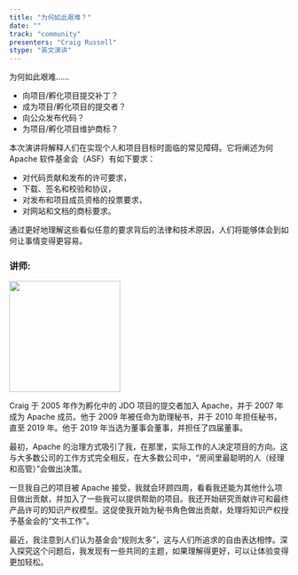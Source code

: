 ```yaml
---
title: "为何如此艰难？"
date: ""
track: "community"
presenters: "Craig Russell"
stype: "英文演讲"
--- 
```


为何如此艰难……

- 向项目/孵化项目提交补丁？
- 成为项目/孵化项目的提交者？
- 向公众发布代码？
- 为项目/孵化项目维护商标？

本次演讲将解释人们在实现个人和项目目标时面临的常见障碍。它将阐述为何 Apache 软件基金会（ASF）有如下要求：
- 对代码贡献和发布的许可要求，
- 下载、签名和校验和协议，
- 对发布和项目成员资格的投票要求，
- 对网站和文档的商标要求。

通过更好地理解这些看似任意的要求背后的法律和技术原因，人们将能够体会到如何让事情变得更容易。

### 讲师:

<img src="https://sessionize.com/image/3194-400o400o1-94Sk7eKXZREt1kbzW2diBZ.jpg" width="200" /><br/>

Craig 于 2005 年作为孵化中的 JDO 项目的提交者加入 Apache，并于 2007 年成为 Apache 成员。他于 2009 年被任命为助理秘书，并于 2010 年担任秘书，直至 2019 年。他于 2019 年当选为董事会董事，并担任了四届董事。

最初，Apache 的治理方式吸引了我，在那里，实际工作的人决定项目的方向。这与大多数公司的工作方式完全相反，在大多数公司中，“房间里最聪明的人（经理和高管）”会做出决策。

一旦我自己的项目被 Apache 接受，我就会环顾四周，看看我还能为其他什么项目做出贡献，并加入了一些我可以提供帮助的项目。我还开始研究贡献许可和最终产品许可的知识产权模型。这促使我开始为秘书角色做出贡献，处理将知识产权授予基金会的“文书工作”。

最近，我注意到人们认为基金会“规则太多”，这与人们所追求的自由表达相悖。深入探究这个问题后，我发现有一些共同的主题，如果理解得更好，可以让体验变得更加轻松。
